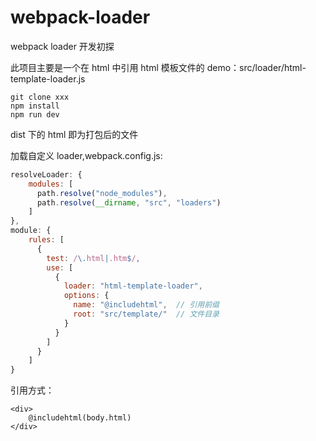 # webpack-loader

webpack loader 开发初探

此项目主要是一个在 html 中引用 html 模板文件的 demo：src/loader/html-template-loader.js

```
git clone xxx
npm install
npm run dev
```

dist 下的 html 即为打包后的文件

加载自定义 loader,webpack.config.js:

```javascript
resolveLoader: {
    modules: [
      path.resolve("node_modules"),
      path.resolve(__dirname, "src", "loaders")
    ]
},
module: {
    rules: [
      {
        test: /\.html|.htm$/,
        use: [
          {
            loader: "html-template-loader",
            options: {
              name: "@includehtml",  // 引用前缀
              root: "src/template/"  // 文件目录
            }
          }
        ]
      }
    ]
}
```

引用方式：

```
<div>
    @includehtml(body.html)
</div>
```

